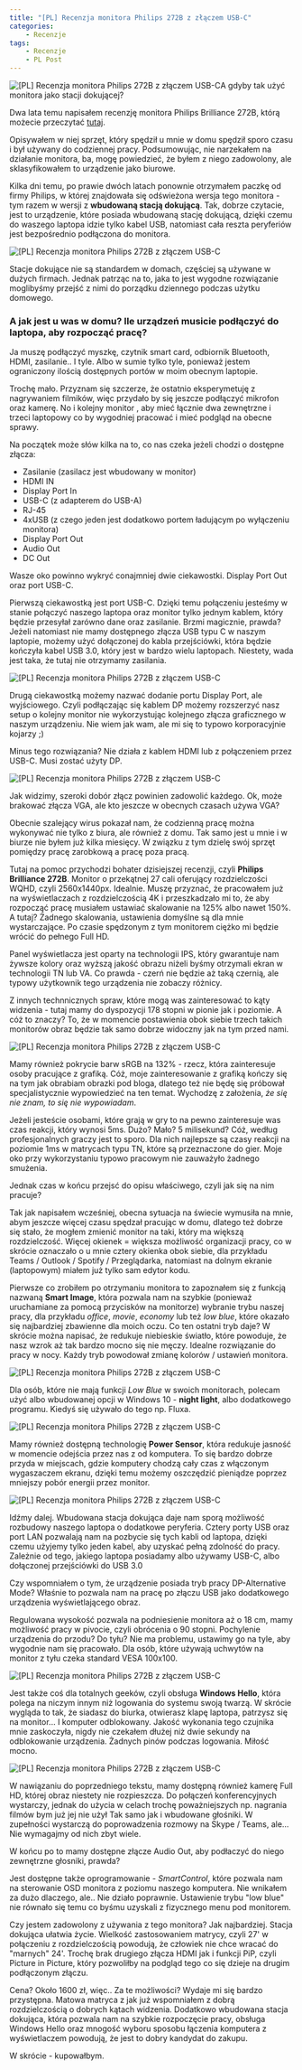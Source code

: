 ```yaml
---
title: "[PL] Recenzja monitora Philips 272B z złączem USB-C"
categories:
    - Recenzje
tags:
    - Recenzje
    - PL Post
---
```


![[PL] Recenzja monitora Philips 272B z złączem USB-C](/assets/images/posts/Philips272B/top.jpg)A gdyby tak użyć monitora jako stacji dokującej?

Dwa lata temu napisałem recenzję monitora Philips Brilliance 272B, którą możecie przeczytać [tutaj](https://piesik.me/2018/11/06/recenzja-monitora-philips-brilliance-272b-wqhd-do-biurowego-uzytku/).

Opisywałem w niej sprzęt, który spędził u mnie w domu spędził sporo czasu i był używany do codziennej pracy. Podsumowując, nie narzekałem na działanie monitora, ba, mogę powiedzieć, że byłem z niego zadowolony, ale sklasyfikowałem to urządzenie jako biurowe.

Kilka dni temu, po prawie dwóch latach ponownie otrzymałem paczkę od firmy Philips, w której znajdowała się odświeżona wersja tego monitora - tym razem w wersji z **wbudowaną stacją dokującą**. Tak, dobrze czytacie, jest to urządzenie, które posiada wbudowaną stację dokującą, dzięki czemu do waszego laptopa idzie tylko kabel USB, natomiast cała reszta peryferiów jest bezpośrednio podłączona do monitora.

![[PL] Recenzja monitora Philips 272B z złączem USB-C](/assets/images/posts/Philips272B/pic_01.jpg)

Stacje dokujące nie są standardem w domach, częściej są używane w dużych firmach. Jednak patrząc na to, jaka to jest wygodne rozwiązanie moglibyśmy przejść z nimi do porządku dziennego podczas użytku domowego.

### A jak jest u was w domu? Ile urządzeń musicie podłączyć do laptopa, aby rozpocząć pracę?

Ja muszę podłączyć myszkę, czytnik smart card, odbiornik Bluetooth, HDMI, zasilanie.. I tyle. Albo w sumie tylko tyle, ponieważ jestem ograniczony ilością dostępnych portów w moim obecnym laptopie.

Trochę mało. Przyznam się szczerze, że ostatnio eksperymetuję z nagrywaniem filmików, więc przydało by się jeszcze podłączyć mikrofon oraz kamerę. No i kolejny monitor , aby mieć łącznie dwa zewnętrzne i trzeci laptopowy co by wygodniej pracować i mieć podgląd na obecne sprawy. 

Na początek może słów kilka na to, co nas czeka jeżeli chodzi o dostępne złącza:

* Zasilanie (zasilacz jest wbudowany w monitor)
* HDMI IN
* Display Port In
* USB-C (z adapterem do USB-A)
* RJ-45
* 4xUSB (z czego jeden jest dodatkowo portem ładującym po wyłączeniu monitora)
* Display Port Out
* Audio Out
* DC Out

Wasze oko powinno wykryć conajmniej dwie ciekawostki. Display Port Out oraz port USB-C.

Pierwszą ciekawostką jest port USB-C. Dzięki temu połączeniu jesteśmy w stanie połączyć naszego laptopa oraz monitor tylko jednym kablem, który będzie przesyłał zarówno dane oraz zasilanie. Brzmi magicznie, prawda? Jeżeli natomiast nie mamy dostępnego złącza USB typu C w naszym laptopie, możemy użyć dołączonej do kabla przejściówki, która będzie kończyła kabel USB 3.0, który jest w bardzo wielu laptopach. Niestety, wada jest taka, że tutaj nie otrzymamy zasilania.

![[PL] Recenzja monitora Philips 272B z złączem USB-C](/assets/images/posts/Philips272B/pic_05.jpg)

Drugą ciekawostką możemy nazwać dodanie portu Display Port, ale wyjściowego. Czyli podłączając się kablem DP możemy rozszerzyć nasz setup o kolejny monitor nie wykorzystując kolejnego złącza graficznego w naszym urządzeniu. Nie wiem jak wam, ale mi się to typowo korporacyjnie kojarzy ;)

Minus tego rozwiązania? Nie działa z kablem HDMI lub z połączeniem przez USB-C. Musi zostać użyty DP. 

![[PL] Recenzja monitora Philips 272B z złączem USB-C](/assets/images/posts/Philips272B/pic_07.jpg)

Jak widzimy, szeroki dobór złącz powinien zadowolić każdego. Ok, może brakować złącza VGA, ale kto jeszcze w obecnych czasach używa VGA?

Obecnie szalejący wirus pokazał nam, że codzienną pracę można wykonywać nie tylko z biura, ale również z domu. Tak samo jest u mnie i w biurze nie byłem już kilka miesięcy. W związku z tym dzielę swój sprzęt pomiędzy pracę zarobkową a pracę poza pracą. 

Tutaj na pomoc przychodzi bohater dzisiejszej recenzji, czyli **Philips Brilliance 272B**. Monitor o przekątnej 27 cali oferujący rozdzielczości WQHD, czyli 2560x1440px. Idealnie. Muszę przyznać, że pracowałem już na wyświetlaczach z rozdzielczością 4K i przeszkadzało mi to, że aby rozpocząć pracę musiałem ustawiać skalowanie na 125% albo nawet 150%. A tutaj? Żadnego skalowania, ustawienia domyślne są dla mnie wystarczające. Po czasie spędzonym z tym monitorem ciężko mi będzie wrócić do pełnego Full HD.

Panel wyświetlacza jest oparty na technologii IPS, który gwarantuje nam żywsze kolory oraz wyższą jakość obrazu niżeli byśmy otrzymali ekran w technologii TN lub VA. Co prawda - czerń nie będzie aż taką czernią, ale typowy użytkownik tego urządzenia nie zobaczy różnicy.

Z innych technnicznych spraw, które mogą was zainteresować to kąty widzenia - tutaj mamy do dyspozycji 178 stopni w pionie jak i poziomie. A cóż to znaczy? To, że w momencie postawienia obok siebie trzech takich monitorów obraz będzie tak samo dobrze widoczny jak na tym przed nami.

![[PL] Recenzja monitora Philips 272B z złączem USB-C](/assets/images/posts/Philips272B/pic_08.jpg)

Mamy również pokrycie barw sRGB na 132% - rzecz, która zainteresuje osoby pracujące z grafiką. Cóż, moje zainteresowanie z grafiką kończy się na tym jak obrabiam obrazki pod bloga, dlatego też nie będę się próbował specjalistycznie wypowiedzieć na ten temat. Wychodzę z założenia, *że się nie znam, to się nie wypowiadam*. 

Jeżeli jesteście osobami, które grają w gry to na pewno zainteresuje was czas reakcji, który wynosi 5ms. Dużo? Mało? 5 milisekund? Cóż, według profesjonalnych graczy jest to sporo. Dla nich najlepsze są czasy reakcji na poziomie 1ms w matrycach typu TN, które są przeznaczone do gier. Moje oko przy wykorzystaniu typowo pracowym nie zauważyło żadnego smużenia.

Jednak czas w końcu przejsć do opisu właściwego, czyli jak się na nim pracuje?

Tak jak napisałem wcześniej, obecna sytuacja na świecie wymusiła na mnie, abym jeszcze więcej czasu spędzał pracując w domu, dlatego też dobrze się stało, że mogłem zmienić monitor na taki, który ma większą rozdzielczość. Więcej okienek = większa możliwość organizacji pracy, co w skrócie oznaczało o u mnie cztery okienka obok siebie, dla przykładu Teams / Outlook / Spotify / Przeglądarka, natomiast na dolnym ekranie (laptopowym) miałem już tylko sam edytor kodu. 

Pierwsze co zrobiłem po otrzymaniu monitora to zapoznałem się z funkcją nazwaną **Smart Image**, która pozwala nam na szybkie (ponieważ uruchamiane za pomocą przycisków na monitorze) wybranie trybu naszej pracy, dla przykładu *office*, *movie*, *economy* lub też *low blue*, które okazało się najbardziej zbawienne dla moich oczu. Co ten ostatni tryb daje? W skrócie można napisać, że redukuje niebieskie światło, które powoduje, że nasz wzrok aż tak bardzo mocno się nie męczy. Idealne rozwiązanie do pracy w nocy. Każdy tryb powodował zmianę kolorów / ustawień monitora.

![[PL] Recenzja monitora Philips 272B z złączem USB-C](/assets/images/posts/Philips272B/pic_03.jpg)

Dla osób, które nie mają funkcji *Low Blue* w swoich monitorach, polecam użyć albo wbudowanej opcji w Windows 10 - **night light**, albo dodatkowego programu. Kiedyś się używało do tego np. Fluxa.

![[PL] Recenzja monitora Philips 272B z złączem USB-C](/assets/images/posts/Philips272B/lowblue.png)

Mamy również dostępną technologię **Power Sensor**, która redukuje jasność w momencie odejścia przez nas z od komputera. To się bardzo dobrze przyda w miejscach, gdzie komputery chodzą cały czas z włączonym wygaszaczem ekranu, dzięki temu możemy oszczędzić pieniądze poprzez mniejszy pobór energii przez monitor.

![[PL] Recenzja monitora Philips 272B z złączem USB-C](/assets/images/posts/Philips272B/pic_04.jpg)

Idźmy dalej. Wbudowana stacja dokująca daje nam sporą możliwość rozbudowy naszego laptopa o dodatkowe peryferia. Cztery porty USB oraz port LAN pozwalają nam na pozbycie się tych kabli od laptopa, dzięki czemu użyjemy tylko jeden kabel, aby uzyskać pełną zdolność do pracy. Zależnie od tego, jakiego laptopa posiadamy albo używamy USB-C, albo dołączonej przejściówki do USB 3.0

Czy wspomniałem o tym, że urządzenie posiada tryb pracy DP-Alternative Mode? Właśnie to pozwala nam na pracę po złączu USB jako dodatkowego urządzenia wyświetlającego obraz.

Regulowana wysokość pozwala na podniesienie monitora aż o 18 cm, mamy możliwość pracy w pivocie, czyli obrócenia o 90 stopni. Pochylenie urządzenia do przodu? Do tyłu? Nie ma problemu, ustawimy go na tyle, aby wygodnie nam się pracowało. Dla osób, które używają uchwytów na monitor z tyłu czeka standard VESA 100x100.

![[PL] Recenzja monitora Philips 272B z złączem USB-C](/assets/images/posts/Philips272B/pic_06.jpg)

Jest także coś dla totalnych geeków, czyli obsługa **Windows Hello**, która polega na niczym innym niż logowania do systemu swoją twarzą. W skrócie wygląda to tak, że siadasz do biurka, otwierasz klapę laptopa, patrzysz się na monitor... I komputer odblokowany. Jakość wykonania tego czujnika mnie zaskoczyła, nigdy nie czekałem dłużej niż dwie sekundy na odblokowanie urządzenia. Żadnych pinów podczas logowania. Miłość mocno.

![[PL] Recenzja monitora Philips 272B z złączem USB-C](/assets/images/posts/Philips272B/pic_02.jpg)

W nawiązaniu do poprzedniego tekstu, mamy dostępną również kamerę Full HD, której obraz niestety nie rozpieszcza. Do połączeń konferencyjnych wystarczy, jednak do użycia w celach trochę poważniejszych np. nagrania filmów bym już jej nie użył Tak samo jak i wbudowane głośniki. W zupełności wystarczą do poprowadzenia rozmowy na Skype / Teams, ale... Nie wymagajmy od nich zbyt wiele.

W końcu po to mamy dostępne złącze Audio Out, aby podłaczyć do niego zewnętrzne głosniki, prawda?

Jest dostępne także oprogramowanie - *SmartControl*, które pozwala nam na sterowanie OSD monitora z poziomu naszego komputera. Nie wnikałem za dużo dlaczego, ale.. Nie działo poprawnie. Ustawienie trybu "low blue" nie równało się temu co byśmu uzyskali z fizycznego menu pod monitorem. 

Czy jestem zadowolony z używania z tego monitora? Jak najbardziej. Stacja dokująca ułatwia życie. Wielkość zastosowaniem matrycy, czyli 27' w połączeniu z rozdzielczością powodują, że człowiek nie chce wracać do "marnych" 24'. Trochę brak drugiego złącza HDMI jak i funkcji PiP, czyli Picture in Picture, który pozwoliłby na podgląd tego co się dzieje na drugim podłączonym złączu. 

Cena? Około 1600 zł, więc.. Za te możliwości? Wydaje mi się bardzo przystępna. Matowa matryca z jak już wspomniałem z dobrą rozdzielczością o dobrych kątach widzenia. Dodatkowo wbudowana stacja dokująca, która pozwala nam na szybkie rozpoczęcie pracy, obsługa Windows Hello oraz mnogość wyboru sposobu łączenia komputera z wyświetlaczem powodują, że jest to dobry kandydat do zakupu.

W skrócie - kupowałbym.
